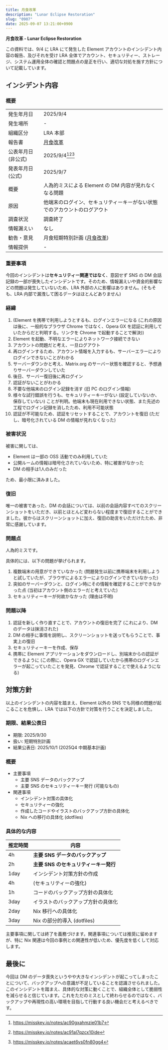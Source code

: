 ```yaml
---
title: 月食改革
description: "Lunar Eclipse Restoration"
slug: "0907"
date: 2025-09-07 13:21:00+0900
---
```


**月食改革 - Lunar Eclipse Restoration**

この資料では、9/4 に LRA にて発生した Element アカウントのインシデント内容の報告、及びそれを受け LRA 全体でアカウント、セキュリティー、ストレージ、システム運用全体の確認と問題点の是正を行い、適切な対処を施す方針について記載しています。

## インシデント内容

### 概要

|  |  |
| -- | -- |
| 発生年月日 | 2025/9/4 |
| 発生場所 | - |
| 組織区分 | LRA 本部 |
| 報告書 | [月食改革](20250907-element-incident.md) |
| 公表年月日 (非公式) | 2025/9/4[^mi1][^mi2][^mi3] |
| 発表年月日 (公式) | 2025/9/7 |
| 概要 | 人為的ミスによる Element の DM 内容が見れなくなる問題 |
| 原因 | 他端末のログイン、セキュリティーキーがない状態でのアカウントのログアウト |
| 調査状況 | 調査終了 |
| 情報漏えい | なし |
| 勧告・意見 | 月食短期特別計画 ([月食改革](20250907-element-incident.md)) |
| 情報提供 | - |

[^mi1]: <https://misskey.io/notes/ac90gxahmzie01b7>
[^mi2]: <https://misskey.io/notes/ac91al7qzcx10ide>
[^mi3]: <https://misskey.io/notes/acaet6vs0fn80gg4>

### 重要事項

今回のインシデントは**セキュリティー関連ではなく**、意図せず SNS の DM 会話記録の一部が喪失したインシデントです。そのため、情報漏えいや資金的影響などの問題は発生していないため、LRA 外部の人に影響はありません。(そもそも、LRA 内部で漏洩して困るデータはほとんどありません)

### 経緯

1. (Element を携帯で利用しようとするも、ログインエラーになる (これの原因は後に、一般的なブラウザ Chrome ではなく、Opera GX を認証に利用していたからだと判明する。リンクを Chrome で起動することで解決))
1. Element を起動、不明なエラーによりネットワーク接続できない
1. アカウントの問題だと考え、一旦ログアウト
1. 再ログインするため、アカウント情報を入力するも、サーバーエラーによりログインできないことがわかる
1. サーバーダウンかと考え、Matrix.org のサーバー状態を確認すると、予想通りサーバーダウンしていた
1. 後日、サーバー復旧後に再ログイン
1. 認証がないことがわかる
1. 不要な他端末のログイン記録を消す (旧 PC のログイン情報)
1. 様々な試行錯誤を行うも、セキュリティーキーがない (設定していないか、保存していない) ことが判明。他端末も現在利用できない状態、また先述の工程でログイン記録を消したため、利用不可能状態
1. 認証が不可能なため、認証をリセットすることで、アカウントを復旧 (ただし、暗号化されている DM の情報が見れなくなった)

### 被害状況

被害に関しては、

- Element は一部の OSS 活動でのみ利用していた
- 公開ルームの情報は暗号化されていないため、特に被害がなかった
- DM の相手は1人のみだった

ため、最小限に済みました。

### 復旧

唯一の被害であった、DM の会話については、以前の会話内容すべてのスクリーンショットをいただき、以前とほとんど変わらない程度まで復旧することができました。彼からはスクリーンショットに加え、復旧の助言をいただけたため、非常に感謝しています。

### 問題点

人為的ミスです。

具体的には、以下の問題が挙げられます。

1. 複数端末の用意ができていなかった (問題発生以前に携帯端末を利用しようと試していたが、ブラウザによるエラーによりログインできていなかった)
1. 突如のサーバーダウンと、ログイン時にその情報を確認することができなかった点 (当初はアカウント側のエラーだと考えていた)
1. セキュリティーキーが何故かなかった (理由は不明)

### 問題以降

1. 認証を新しく作り直すことで、アカウントの復旧を完了 (これにより、DM のデータは抹消された)
1. DM の相手に事情を説明し、スクリーンショットを送ってもらうことで、事実上の復旧
1. セキュリティーキーを作成、保存
1. 携帯に Element アプリケーションをダウンロードし、別端末からの認証ができるように (この際に、Opera GX で認証していたから携帯のログインエラーが起こっていたことを発見、Chrome で認証することで使えるようになる)

## 対策方針

以上のインシデントの内容を踏まえ、Element 以外の SNS でも同様の問題が起こることを危惧し、LRA では以下の方針で対策を行うことを決定しました。

### 期限、結果公表日

- 期限: 2025/9/30
- 扱い: 短期特別計画
- 結果公表日: 2025/10/1 (2025Q4 中期基本計画)

### 概要

- 主要事項
  - 主要 SNS データのバックアップ
  - 主要 SNS のセキュリティーキー発行 (可能なもの)
- 関連事項
  - インシデント対策の具体化
  - セキュリティーの強化
  - 作成したコードやイラストのバックアップ方針の具体化
  - Nix への移行の具体化 (dotfiles)

### 具体的な内容

| 推定時間 | 内容 |
| -- | -- |
| 4h | **主要 SNS データのバックアップ** |
| 2h | **主要 SNS のセキュリティーキー発行** |
| 1day | インシデント対策方針の作成 |
| 4h | (セキュリティーの強化) |
| 1h | コードのバックアップ方針の具体化 |
| 3day | イラストのバックアップ方針の具体化 |
| 2day | Nix 移行への具体化 |
| 3day | Nix の部分的導入 (dotfiles) |

主要事項に関しては終了を義務づけます。関連事項については推奨に留めますが、特に Nix 関連は今回の事例との関連性が低いため、優先度を低くして対応します。

## 最後に

今回は DM のデータ喪失というやや大きなインシデントが起こってしまったことについて、バックアップへの意識が不足していることを認識させられました。このインシデントを踏まえ、具体的な対策に動くことで、組織全体として脆弱性を減らせると信じています。これをただのミスとして終わらせるのではなく、バックアップや再現性の高い環境を目指して行動する良い機会だと考えるべきです。
